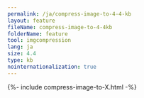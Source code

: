 ```yaml
---
permalink: /ja/compress-image-to-4-4-kb
layout: feature
fileName: compress-image-to-4-4kb
folderName: feature
tool: imgcompression
lang: ja
size: 4.4
type: kb
nointernationalization: true
---
```

{%- include compress-image-to-X.html -%}
      